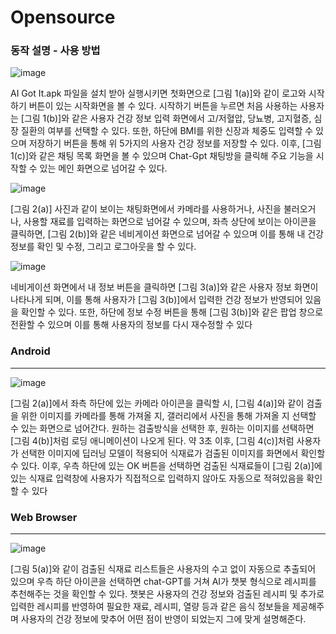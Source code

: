 # Opensource

### 동작 설명 - 사용 방법
![image](https://github.com/GunHoo-Ma/Opensource/assets/119672962/24a0699d-2973-4cc2-be95-78409b94f922)

AI Got It.apk 파일을 설치 받아 실행시키면 첫화면으로 [그림 1(a)]와 같이 로고와 시작하기 버튼이 있는 시작화면을 볼 수 있다. 시작하기 버튼을 누르면 처음 사용하는 사용자는 [그림 1(b)]와 같은 사용자 건강 정보 입력 화면에서 고/저혈압, 당뇨병, 고지혈증, 심장 질환의 여부를 선택할 수 있다. 또한, 하단에 BMI를 위한 신장과 체중도 입력할 수 있으며 저장하기 버튼을 통해 위 5가지의 사용자 건강 정보를 저장할 수 있다. 이후, [그림 1(c)]와 같은 채팅 목록 화면을 볼 수 있으며 Chat-Gpt 채팅방을 클릭해 주요 기능을 시작할 수 있는 메인 화면으로 넘어갈 수 있다.


![image](https://github.com/GunHoo-Ma/Opensource/assets/119672962/c11937d1-cfea-478d-85e3-747372271a6e)

[그림 2(a)] 사진과 같이 보이는 채팅화면에서 카메라를 사용하거나, 사진을 불러오거나, 사용할 재료를 입력하는 화면으로 넘어갈 수 있으며, 좌측 상단에 보이는 아이콘을 클릭하면, [그림 2(b)]와 같은 네비게이션 화면으로 넘어갈 수 있으며 이를 통해 내 건강 정보를 확인 및 수정, 그리고 로그아웃을 할 수 있다.


![image](https://github.com/GunHoo-Ma/Opensource/assets/119672962/8893a472-a7f8-460a-96ff-451993995bf1)

네비게이션 화면에서 내 정보 버튼을 클릭하면 [그림 3(a)]와 같은 사용자 정보 화면이 나타나게 되며, 이를 통해 사용자가 [그림 3(b)]에서 입력한 건강 정보가 반영되어 있음을 확인할 수 있다. 또한, 하단에 정보 수정 버튼을 통해 [그림 3(b)]와 같은 팝업 창으로 전환할 수 있으며 이를 통해 사용자의 정보를 다시 재수정할 수 있다


### Android

---------

![image](https://github.com/GunHoo-Ma/Opensource/assets/119672962/d40ef7ed-153c-4b4e-9403-4b277873361b)

[그림 2(a)]에서 좌측 하단에 있는 카메라 아이콘을 클릭할 시, [그림 4(a)]와 같이 검출을 위한 이미지를 카메라를 통해 가져올 지, 갤러리에서 사진을 통해 가져올 지 선택할 수 있는 화면으로 넘어간다. 원하는 검출방식을 선택한 후, 원하는 이미지를 선택하면 [그림 4(b)]처럼 로딩 애니메이션이 나오게 된다. 약 3초 이후, [그림 4(c)]처럼 사용자가 선택한 이미지에 딥러닝 모델이 적용되어 식재료가 검출된 이미지를 화면에서 확인할 수 있다. 이후, 우측 하단에 있는 OK 버튼을 선택하면 검출된 식재료들이 [그림 2(a)]에 있는 식재료 입력창에 사용자가 직접적으로 입력하지 않아도 자동으로 적혀있음을 확인할 수 있다

### Web Browser

---------

![image](https://github.com/GunHoo-Ma/Opensource/assets/119672962/c91fc1fa-7fc2-448f-974e-ce5209929021)

[그림 5(a)]와 같이 검출된 식재료 리스트들은 사용자의 수고 없이 자동으로 추출되어 있으며 우측 하단 아이콘을 선택하면 chat-GPT를 거쳐 AI가 챗봇 형식으로 레시피를 추천해주는 것을 확인할 수 있다. 챗봇은 사용자의 건강 정보와 검출된 레시피 및 추가로 입력한 레시피를 반영하여 필요한 재료, 레시피, 열량 등과 같은 음식 정보들을 제공해주며 사용자의 건강 정보에 맞추어 어떤 점이 반영이 되었는지 그에 맞게 설명해준다.
